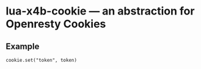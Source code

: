 lua-x4b-cookie — an abstraction for Openresty Cookies
=====================================================

## Example

```
cookie.set("token", token)
```